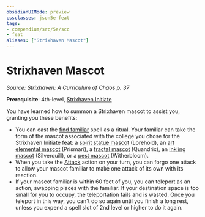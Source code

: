 ```yaml
---
obsidianUIMode: preview
cssclasses: json5e-feat
tags:
- compendium/src/5e/scc
- feat
aliases: ["Strixhaven Mascot"]
---
```

# Strixhaven Mascot
*Source: Strixhaven: A Curriculum of Chaos p. 37*  

**Prerequisite**: 4th-level, [Strixhaven Initiate](compendium/feats/strixhaven-initiate-scc.md)

You have learned how to summon a Strixhaven mascot to assist you, granting you these benefits:

- You can cast the [find familiar](compendium/spells/find-familiar.md) spell as a ritual. Your familiar can take the form of the mascot associated with the college you chose for the Strixhaven Initiate feat: a [spirit statue mascot](compendium/bestiary/construct/spirit-statue-mascot-scc.md) (Lorehold), an [art elemental mascot](compendium/bestiary/elemental/art-elemental-mascot-scc.md) (Prismari), a [fractal mascot](compendium/bestiary/construct/fractal-mascot-scc.md) (Quandrix), an [inkling mascot](compendium/bestiary/ooze/inkling-mascot-scc.md) (Silverquill), or a [pest mascot](compendium/bestiary/monstrosity/pest-mascot-scc.md) (Witherbloom).  
- When you take the [Attack](rules/actions.md#Attack) action on your turn, you can forgo one attack to allow your mascot familiar to make one attack of its own with its reaction.  
- If your mascot familiar is within 60 feet of you, you can teleport as an action, swapping places with the familiar. If your destination space is too small for you to occupy, the teleportation fails and is wasted. Once you teleport in this way, you can't do so again until you finish a long rest, unless you expend a spell slot of 2nd level or higher to do it again.